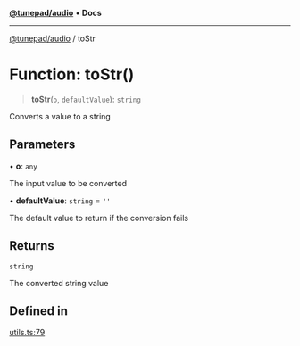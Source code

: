 [**@tunepad/audio**](../README.md) • **Docs**

***

[@tunepad/audio](../globals.md) / toStr

# Function: toStr()

> **toStr**(`o`, `defaultValue`): `string`

Converts a value to a string

## Parameters

• **o**: `any`

The input value to be converted

• **defaultValue**: `string` = `''`

The default value to return if the conversion fails

## Returns

`string`

The converted string value

## Defined in

[utils.ts:79](https://github.com/TIDAL-Lab/tunepad_audio/blob/1e1bd16c9c764bdf488b791f76cac7abae0e3b33/src/utils.ts#L79)
